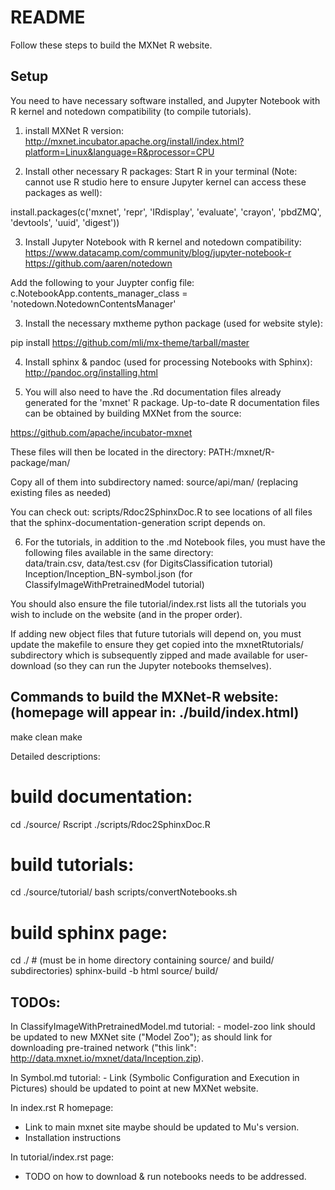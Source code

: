 # README

Follow these steps to build the MXNet R website.

## Setup 

You need to have necessary software installed, and Jupyter Notebook with R kernel and notedown compatibility (to compile tutorials).

1) install MXNet R version:
http://mxnet.incubator.apache.org/install/index.html?platform=Linux&language=R&processor=CPU 

2) Install other necessary R packages:
Start R in your terminal (Note: cannot use R studio here to ensure Jupyter kernel can access these packages as well):

install.packages(c('mxnet', 'repr', 'IRdisplay', 'evaluate', 'crayon', 'pbdZMQ', 'devtools', 'uuid', 'digest'))

3) Install Jupyter Notebook with R kernel and notedown compatibility:
https://www.datacamp.com/community/blog/jupyter-notebook-r 
https://github.com/aaren/notedown 

Add the following to your Juypter config file:  c.NotebookApp.contents_manager_class = 'notedown.NotedownContentsManager'

3) Install the necessary mxtheme python package (used for website style):

pip install https://github.com/mli/mx-theme/tarball/master

4) Install sphinx & pandoc (used for processing Notebooks with Sphinx):  
http://pandoc.org/installing.html

5) You will also need to have the .Rd documentation files already generated for the 'mxnet' R package.
Up-to-date R documentation files can be obtained by building MXNet from the source:

https://github.com/apache/incubator-mxnet 

These files will then be located in the directory: PATH:/mxnet/R-package/man/ 

Copy all of them into subdirectory named: source/api/man/   (replacing existing files as needed)  

You can check out: scripts/Rdoc2SphinxDoc.R to see locations of all files that the sphinx-documentation-generation script depends on.

6) For the tutorials, in addition to the .md Notebook files, you must have the following files available in the same directory:  
data/train.csv, data/test.csv (for DigitsClassification tutorial)
Inception/Inception_BN-symbol.json (for ClassifyImageWithPretrainedModel tutorial)

You should also ensure the file tutorial/index.rst lists all the tutorials you wish to include on the website (and in the proper order). 

If adding new object files that future tutorials will depend on, you must update the makefile to ensure they get copied into the mxnetRtutorials/ subdirectory which is subsequently zipped and made available for user-download (so they can run the Jupyter notebooks themselves).  


## Commands to build the MXNet-R website: (homepage will appear in: ./build/index.html)

make clean
make


Detailed descriptions: 

# build documentation:
cd ./source/
Rscript ./scripts/Rdoc2SphinxDoc.R

# build tutorials:
cd ./source/tutorial/
bash scripts/convertNotebooks.sh

# build sphinx page:
cd ./ # (must be in home directory containing source/ and build/ subdirectories)
sphinx-build -b html source/ build/


## TODOs:

In ClassifyImageWithPretrainedModel.md tutorial:
    - model-zoo link should be updated to new MXNet site ("Model Zoo"); as should link for downloading pre-trained network ("this link": http://data.mxnet.io/mxnet/data/Inception.zip). 

In Symbol.md tutorial:
    - Link (Symbolic Configuration and Execution in Pictures) should be updated to point at new MXNet website.

In index.rst R homepage: 
- Link to main mxnet site maybe should be updated to Mu's version. 
- Installation instructions

In tutorial/index.rst page:
- TODO on how to download & run notebooks needs to be addressed.

